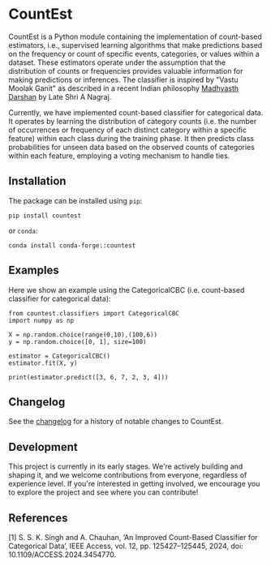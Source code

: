 # CountEst

CountEst is a Python module containing the implementation of count-based estimators, i.e., supervised learning algorithms that make predictions based on the frequency or count of specific events, categories, or values within a dataset. These estimators operate under the assumption that the distribution of counts or frequencies provides valuable information for making predictions or inferences. The classifier is inspired by "Vastu Moolak Ganit" as described in a recent Indian philosophy [Madhyasth Darshan](https://madhyasth-darshan.info) by Late Shri A Nagraj.

Currently, we have implemented count-based classifier for categorical data. It operates by learning the distribution of category counts (i.e. the number of occurrences or frequency of each distinct category within a specific feature) within each class during the training phase. It then predicts class probabilities for unseen data based on the observed counts of categories within each feature, employing a voting mechanism to handle ties. 

## Installation

The package can be installed using `pip`:

```
pip install countest
```

or `conda`:

```
conda install conda-forge::countest
```

## Examples

Here we show an example using the CategoricalCBC (i.e. count-based classifier for categorical data):

```
from countest.classifiers import CategoricalCBC
import numpy as np

X = np.random.choice(range(0,10),(100,6))
y = np.random.choice([0, 1], size=100)

estimator = CategoricalCBC()
estimator.fit(X, y)

print(estimator.predict([3, 6, 7, 2, 3, 4]))
```

## Changelog

See the [changelog](https://github.com/sanskriti-02/CountEst/blob/master/CHANGELOG.md) for a history of notable changes to CountEst.

## Development

This project is currently in its early stages. We're actively building and shaping it, and we welcome contributions from everyone, regardless of experience level. If you're interested in getting involved, we encourage you to explore the project and see where you can contribute!

## References
\[1] S. S. K. Singh and A. Chauhan, ‘An Improved Count-Based Classifier for Categorical Data’, IEEE Access, vol. 12, pp. 125427–125445, 2024, doi: 10.1109/ACCESS.2024.3454770.
